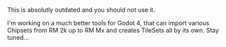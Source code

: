 This is absolutly outdated and you should not use it.

I'm working on a much better tools for Godot 4, that can import various Chipsets from RM 2k up to RM Mx and creates TileSets all by its own. Stay tuned...
